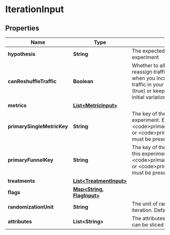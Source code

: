 

# IterationInput


## Properties

| Name | Type | Description | Notes |
|------------ | ------------- | ------------- | -------------|
|**hypothesis** | **String** | The expected outcome of this experiment |  |
|**canReshuffleTraffic** | **Boolean** | Whether to allow the experiment to reassign traffic to different variations when you increase or decrease the traffic in your experiment audience (true) or keep all traffic assigned to its initial variation (false). Defaults to true. |  [optional] |
|**metrics** | [**List&lt;MetricInput&gt;**](MetricInput.md) |  |  |
|**primarySingleMetricKey** | **String** | The key of the primary metric for this experiment. Either &lt;code&gt;primarySingleMetricKey&lt;/code&gt; or &lt;code&gt;primaryFunnelKey&lt;/code&gt; must be present. |  [optional] |
|**primaryFunnelKey** | **String** | The key of the primary funnel group for this experiment. Either &lt;code&gt;primarySingleMetricKey&lt;/code&gt; or &lt;code&gt;primaryFunnelKey&lt;/code&gt; must be present. |  [optional] |
|**treatments** | [**List&lt;TreatmentInput&gt;**](TreatmentInput.md) |  |  |
|**flags** | [**Map&lt;String, FlagInput&gt;**](FlagInput.md) |  |  |
|**randomizationUnit** | **String** | The unit of randomization for this iteration. Defaults to user. |  [optional] |
|**attributes** | **List&lt;String&gt;** | The attributes that this iteration&#39;s results can be sliced by |  [optional] |



